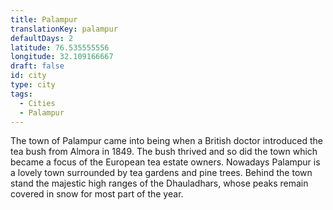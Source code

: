 ```yaml
---
title: Palampur
translationKey: palampur
defaultDays: 2
latitude: 76.535555556
longitude: 32.109166667
draft: false
id: city
type: city
tags:
  - Cities
  - Palampur
---
```

The town of Palampur came into being when a British doctor introduced the tea bush from Almora in 1849. The bush thrived and so did the town which became a focus of the European tea estate owners. Nowadays Palampur is a lovely town surrounded by tea gardens and pine trees. Behind the town stand the majestic high ranges of the Dhauladhars, whose peaks remain covered in snow for most part of the year.